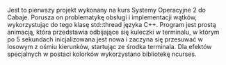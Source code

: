 Jest to pierwszy projekt wykonany na kurs Systemy Operacyjne 2 do Cabaje. Porusza on problematykę obsługi i implementacji wątków, wykorzystując do tego klasę std::thread języka C++.
Program jest prostą animacją, która przedstawia odbijające się kuleczki w terminalu, w którym po 5 sekundach inicjalizowana jest nowa i zaczyna się przesuwać w losowym z ośmiu kierunków, startując ze środka terminala. Dla efektów specjalnych w postaci kolorków wykorzystano bibliotekę ncurses.
